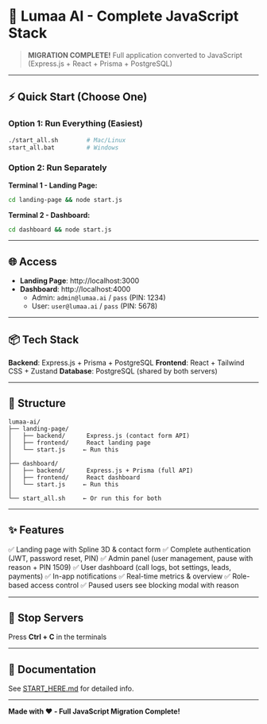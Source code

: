 # 🚀 Lumaa AI - Complete JavaScript Stack

> **MIGRATION COMPLETE!** Full application converted to JavaScript (Express.js + React + Prisma + PostgreSQL)

---

## ⚡ Quick Start (Choose One)

### Option 1: Run Everything (Easiest)
```bash
./start_all.sh        # Mac/Linux
start_all.bat         # Windows
```

### Option 2: Run Separately

**Terminal 1 - Landing Page:**
```bash
cd landing-page && node start.js
```

**Terminal 2 - Dashboard:**
```bash
cd dashboard && node start.js
```

---

## 🌐 Access

- **Landing Page**: http://localhost:3000
- **Dashboard**: http://localhost:4000
  - Admin: `admin@lumaa.ai` / `pass` (PIN: 1234)
  - User: `user@lumaa.ai` / `pass` (PIN: 5678)

---

## 📦 Tech Stack

**Backend**: Express.js + Prisma + PostgreSQL
**Frontend**: React + Tailwind CSS + Zustand
**Database**: PostgreSQL (shared by both servers)

---

## 📂 Structure

```
lumaa-ai/
├── landing-page/
│   ├── backend/      Express.js (contact form API)
│   ├── frontend/     React landing page
│   └── start.js     ← Run this
│
├── dashboard/
│   ├── backend/      Express.js + Prisma (full API)
│   ├── frontend/     React dashboard
│   └── start.js     ← Run this
│
└── start_all.sh     ← Or run this for both
```

---

## ✨ Features

✅ Landing page with Spline 3D & contact form
✅ Complete authentication (JWT, password reset, PIN)
✅ Admin panel (user management, pause with reason + PIN 1509)
✅ User dashboard (call logs, bot settings, leads, payments)
✅ In-app notifications
✅ Real-time metrics & overview
✅ Role-based access control
✅ Paused users see blocking modal with reason

---

## 🛑 Stop Servers

Press **Ctrl + C** in the terminals

---

## 📖 Documentation

See [START_HERE.md](./START_HERE.md) for detailed info.

---

**Made with ❤️ - Full JavaScript Migration Complete!**
